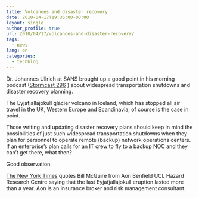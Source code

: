 ```yaml
---
title: Volcanoes and disaster recovery
date: 2010-04-17T19:36:00+00:00
layout: single
author_profile: true
url: 2010/04/17/volcanoes-and-disaster-recovery/
tags:
  - news
lang: en
categories: 
  - techblog
---
```

Dr. Johannes Ullrich at SANS brought up a good point in his morning podcast ([Stormcast 296](http://isc.sans.org/podcast.html) ) about widespread transportation shutdowns and disaster recovery planning.

The Eyjafjallajokull glacier volcano in Iceland, which has stopped all air travel in the UK, Western Europe and Scandinavia, of course is the case in point.

Those writing and updating disaster recovery plans should keep in mind the possibilities of just such widespread transportation shutdowns when they plan for personnel to operate remote (backup) network operations centers. If an enterprise’s plan calls for an IT crew to fly to a backup NOC and they can’t get there, what then?

Good observation.

[The New York Times](http://www.nytimes.com/2010/04/17/business/17supply.html?src=busln) quotes Bill McGuire from Aon Benfield UCL Hazard Research Centre saying that the last Eyjafjallajokull eruption lasted more than a year. Aon is an insurance broker and risk management consultant.